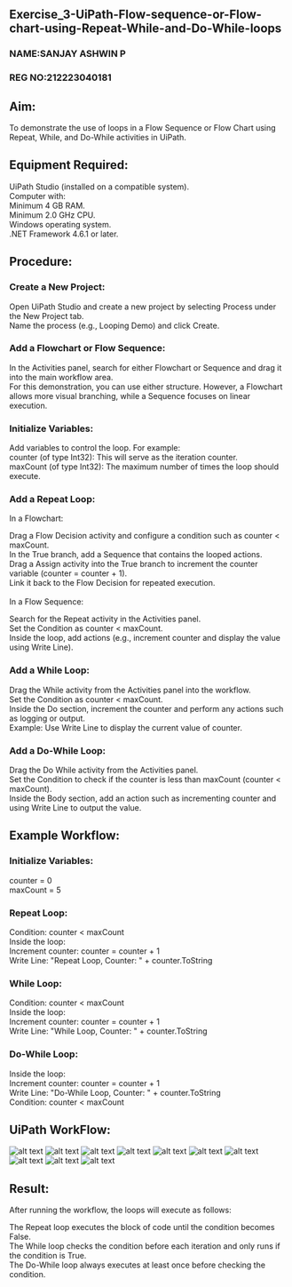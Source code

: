## Exercise_3-UiPath-Flow-sequence-or-Flow-chart-using-Repeat-While-and-Do-While-loops
### NAME:SANJAY ASHWIN P  
### REG NO:212223040181
## Aim:

To demonstrate the use of loops in a Flow Sequence or Flow Chart using Repeat, While, and Do-While activities in UiPath.

## Equipment Required:

UiPath Studio (installed on a compatible system).<br>
Computer with:<br>
Minimum 4 GB RAM.<br>
Minimum 2.0 GHz CPU.<br>
Windows operating system.<br>
.NET Framework 4.6.1 or later.

## Procedure:

### Create a New Project:

Open UiPath Studio and create a new project by selecting Process under the New Project tab.<br>
Name the process (e.g., Looping Demo) and click Create.

### Add a Flowchart or Flow Sequence:

In the Activities panel, search for either Flowchart or Sequence and drag it into the main workflow area.<br>
For this demonstration, you can use either structure. However, a Flowchart allows more visual branching, while a Sequence focuses on linear execution.

### Initialize Variables:

Add variables to control the loop. For example:<br>
counter (of type Int32): This will serve as the iteration counter.<br>
maxCount (of type Int32): The maximum number of times the loop should execute.

### Add a Repeat Loop:

In a Flowchart:<br>

Drag a Flow Decision activity and configure a condition such as counter < maxCount.<br>
In the True branch, add a Sequence that contains the looped actions.<br>
Drag a Assign activity into the True branch to increment the counter variable (counter = counter + 1).<br>
Link it back to the Flow Decision for repeated execution.<br>
<br>
In a Flow Sequence:<br>

Search for the Repeat activity in the Activities panel.<br>
Set the Condition as counter < maxCount.<br>
Inside the loop, add actions (e.g., increment counter and display the value using Write Line).

### Add a While Loop:

Drag the While activity from the Activities panel into the workflow.<br>
Set the Condition as counter < maxCount.<br>
Inside the Do section, increment the counter and perform any actions such as logging or output.<br>
Example: Use Write Line to display the current value of counter.

### Add a Do-While Loop:

Drag the Do While activity from the Activities panel.<br>
Set the Condition to check if the counter is less than maxCount (counter < maxCount).<br>
Inside the Body section, add an action such as incrementing counter and using Write Line to output the value.<br>

## Example Workflow:

### Initialize Variables:

counter = 0<br>
maxCount = 5

### Repeat Loop:

Condition: counter < maxCount<br>
Inside the loop:<br>
Increment counter: counter = counter + 1<br>
Write Line: "Repeat Loop, Counter: " + counter.ToString

### While Loop:

Condition: counter < maxCount<br>
Inside the loop:<br>
Increment counter: counter = counter + 1<br>
Write Line: "While Loop, Counter: " + counter.ToString

### Do-While Loop:

Inside the loop:<br>
Increment counter: counter = counter + 1<br>
Write Line: "Do-While Loop, Counter: " + counter.ToString<br>
Condition: counter < maxCount

## UiPath WorkFlow:

![alt text](<img/Screenshot 2024-09-30 223845.png>)
![alt text](<img/Screenshot 2024-09-30 223902.png>)
![alt text](<img/Screenshot 2024-09-30 223942.png>)
![alt text](<img/Screenshot 2024-09-30 224113.png>)
![alt text](<img/Screenshot 2024-09-30 224214.png>)
![alt text](<img/Screenshot 2024-09-30 224339.png>)
![alt text](<img/Screenshot 2024-09-30 224411.png>)
![alt text](<img/Screenshot 2024-09-30 224530.png>)
![alt text](<img/Screenshot 2024-09-30 224624.png>)
![alt text](<img/Screenshot 2024-09-30 224638.png>)

## Result:

After running the workflow, the loops will execute as follows:<br>

The Repeat loop executes the block of code until the condition becomes False.<br>
The While loop checks the condition before each iteration and only runs if the condition is True.<br>
The Do-While loop always executes at least once before checking the condition.<br>
